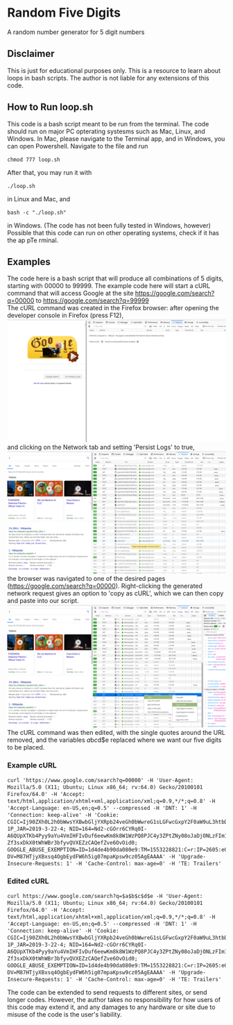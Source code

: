 # Random Five Digits
A random number generator for 5 digit numbers  
## Disclaimer  
This is just for educational purposes only. This is a resource to learn about loops in bash scripts. The author is not liable for any extensions of this code.  
## How to Run loop.sh
This code is a bash script meant to be run from the terminal. The code should run on major PC opterating systesms such as Mac, Linux, and Windows. In Mac, please navigate to the Terminal app, and in Windows, you can open Powershell. Navigate to the file and run  
```
chmod 777 loop.sh  
```
After that, you may run it with  
```
./loop.sh  
```
in Linux and Mac, and  
```
bash -c "./loop.sh"  
```
in Windows. (The code has not been fully tested in Windows, however)  
Possible that this code can run on other operating systems, check if it has the ap pTe rminal.
## Examples  
The code here is a bash script that will produce all combinations of 5 digits, starting with 00000 to 99999. The example code here will start a cURL command that will access Google at the site https://google.com/search?q=00000 to https://google.com/search?q=99999  
The cURL command was created in the Firefox browser: after opening the developer console in Firefox (press F12),  
![Developer Console](https://raw.githubusercontent.com/githubuser2019-2019/random-five-digits/master/Developer_Console.png "Developer Console")  
and clicking on the Network tab and setting 'Persist Logs' to true,  
![Network Tab](https://raw.githubusercontent.com/githubuser2019-2019/random-five-digits/master/Network_Requests.png "Network Requests")  
the browser was navigated to one of the desired pages (https://google.com/search?q=00000). Right-clicking the generated network request gives an option to 'copy as cURL', which we can then copy and paste into our script.  
![Copy as cURL](https://raw.githubusercontent.com/githubuser2019-2019/random-five-digits/master/Copy_As_cURL.png "Copy as cURL")  
The cURL command was then edited, with the single quotes around the URL removed, and the variables $a$b$c$d$e replaced where we want our five digits to be placed.  
### Example cURL
```
curl 'https://www.google.com/search?q=00000' -H 'User-Agent: Mozilla/5.0 (X11; Ubuntu; Linux x86_64; rv:64.0) Gecko/20100101 Firefox/64.0' -H 'Accept: text/html,application/xhtml+xml,application/xml;q=0.9,*/*;q=0.8' -H 'Accept-Language: en-US,en;q=0.5' --compressed -H 'DNT: 1' -H 'Connection: keep-alive' -H 'Cookie: CGIC=Ij90ZXh0L2h0bWwsYXBwbGljYXRpb24veGh0bWwreG1sLGFwcGxpY2F0aW9uL3htbDtxPTAuOSwqLyo7cT0wLjg; 1P_JAR=2019-3-22-4; NID=164=Nd2-cGOrr6CYRq0I-A6QUpXTKb4Pyy9aYu4VmIHFIvDuf6eewKm8k8W1WzPQ8PJC4y3ZPtZNy08oJaDjONLzFIm1vdMTk0LOSP4XTzstddQecNiMvFnI7vr53Gw2BVa4x-Zf3sxDkX0tWhWBr3bfyvQVXEZzCAQefZve6OvOid0; GOOGLE_ABUSE_EXEMPTION=ID=1d4de4b90da080e9:TM=1553228821:C=r:IP=2605:e000:8584:6000:8d8e:fd5b:f74:1e4a-:S=APGng0soYvOAj5DqdBeDowXjboJjMFjsyw; DV=M87HTjyXBxsq4OgbEydFW6h5ig07mpaKpsw9cz05AgEAAAA' -H 'Upgrade-Insecure-Requests: 1' -H 'Cache-Control: max-age=0' -H 'TE: Trailers'
```
### Edited cURL
```
curl https://www.google.com/search?q=$a$b$c$d$e -H 'User-Agent: Mozilla/5.0 (X11; Ubuntu; Linux x86_64; rv:64.0) Gecko/20100101 Firefox/64.0' -H 'Accept: text/html,application/xhtml+xml,application/xml;q=0.9,*/*;q=0.8' -H 'Accept-Language: en-US,en;q=0.5' --compressed -H 'DNT: 1' -H 'Connection: keep-alive' -H 'Cookie: CGIC=Ij90ZXh0L2h0bWwsYXBwbGljYXRpb24veGh0bWwreG1sLGFwcGxpY2F0aW9uL3htbDtxPTAuOSwqLyo7cT0wLjg; 1P_JAR=2019-3-22-4; NID=164=Nd2-cGOrr6CYRq0I-A6QUpXTKb4Pyy9aYu4VmIHFIvDuf6eewKm8k8W1WzPQ8PJC4y3ZPtZNy08oJaDjONLzFIm1vdMTk0LOSP4XTzstddQecNiMvFnI7vr53Gw2BVa4x-Zf3sxDkX0tWhWBr3bfyvQVXEZzCAQefZve6OvOid0; GOOGLE_ABUSE_EXEMPTION=ID=1d4de4b90da080e9:TM=1553228821:C=r:IP=2605:e000:8584:6000:8d8e:fd5b:f74:1e4a-:S=APGng0soYvOAj5DqdBeDowXjboJjMFjsyw; DV=M87HTjyXBxsq4OgbEydFW6h5ig07mpaKpsw9cz05AgEAAAA' -H 'Upgrade-Insecure-Requests: 1' -H 'Cache-Control: max-age=0' -H 'TE: Trailers'
```
The code can be extended to send requests to different sites, or send longer codes. However, the author takes no responsibility for how users of this code may extend it, and any damages to any hardware or site due to misuse of the code is the user's liability.
